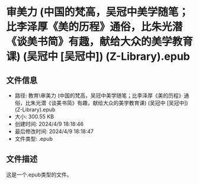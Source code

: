 ﻿# 审美力 (中国的梵高，吴冠中美学随笔；比李泽厚《美的历程》通俗，比朱光潜《谈美书简》有趣，献给大众的美学教育课) (吴冠中 [吴冠中]) (Z-Library).epub

## 文件信息
- 路径: 教育\审美力 (中国的梵高，吴冠中美学随笔；比李泽厚《美的历程》通俗，比朱光潜《谈美书简》有趣，献给大众的美学教育课) (吴冠中 [吴冠中]) (Z-Library).epub
- 大小: 300.55 KB
- 创建时间: 2024/4/9 18:18:46
- 最后修改时间: 2024/4/9 18:18:47
- 文件类型: .epub

## 文件描述
这是一个.epub类型的文件。

